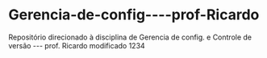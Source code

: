 # Gerencia-de-config----prof-Ricardo
Repositório direcionado à disciplina de Gerencia de config. e Controle de versão --- prof. Ricardo modificado
1234
